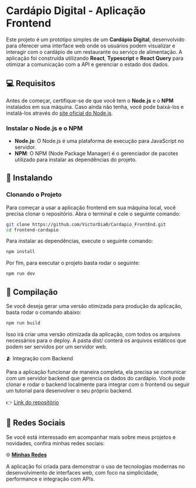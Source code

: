 # Cardápio Digital - Aplicação Frontend

Este projeto é um protótipo simples de um **Cardápio Digital**, desenvolvido para oferecer uma interface web onde os usuários podem visualizar e interagir com o cardápio de um restaurante ou serviço de alimentação. A aplicação foi construída utilizando **React**, **Typescript** e **React Query** para otimizar a comunicação com a API e gerenciar o estado dos dados.

## 💻 Requisitos

Antes de começar, certifique-se de que você tem o **Node.js** e o **NPM** instalados em sua máquina. Caso ainda não tenha, você pode baixá-los e instalá-los através do [site oficial do Node.js](https://nodejs.org/).

### Instalar o Node.js e o NPM

- **Node.js**: O Node.js é uma plataforma de execução para JavaScript no servidor.
- **NPM**: O NPM (Node Package Manager) é o gerenciador de pacotes utilizado para instalar as dependências do projeto.

## 🚀 Instalando

### Clonando o Projeto

Para começar a usar a aplicação frontend em sua máquina local, você precisa clonar o repositório. Abra o terminal e cole o seguinte comando:

```bash
git clone https://github.com/VictorDia0/Cardapio_FrontEnd.git
cd frontend-cardapio

```

Para instalar as dependências, execute o seguinte comando:

```bash
npm install
```

Por fim, para executar o projeto basta rodar o seguinte:

```bash
npm run dev
```

## 🔧 Compilação

Se você deseja gerar uma versão otimizada para produção da aplicação, basta rodar o comando abaixo:

```bash
npm run build
```
Isso irá criar uma versão otimizada da aplicação, com todos os arquivos necessários para o deploy. A pasta dist/ conterá os arquivos estáticos que podem ser servidos por um servidor web.

🫂 Integração com Backend

Para a aplicação funcionar de maneira completa, ela precisa se comunicar com um servidor backend que gerencia os dados do cardápio. Você pode clonar e rodar o backend localmente para integrar com o frontend ou seguir um tutorial para desenvolver o seu próprio backend.

👉 [Link do repositório](https://github.com/VictorDia0/Cardapio_backEnd.git)

## 📱 Redes Sociais

Se você está interessado em acompanhar mais sobre meus projetos e novidades, confira minhas redes sociais:

🌐 [**Minhas Redes**](https://linktreevic.netlify.app/?fbclid=PAZXh0bgNhZW0CMTEAAaZ8DSvq8I49UwnEvJytfbhWzD3qdqcoRaEdjzETs8H6FALYB5e0gTK63qE_aem_Ro2tDsxdn2KlVzlMssfLOw)

A aplicação foi criada para demonstrar o uso de tecnologias modernas no desenvolvimento de interfaces web, com foco na simplicidade, performance e integração com APIs.
